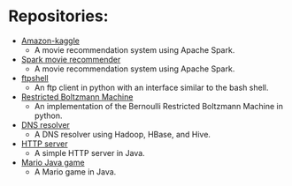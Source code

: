 # Repositories:
* [Amazon-kaggle](https://github.com/amirnasri/amirnasri.github.io/blob/master/amazon-kaggle.html)
  * A movie recommendation system using Apache Spark.
* [Spark movie recommender](https://github.com/amirnasri/Spark_movie_recommender)
  * A movie recommendation system using Apache Spark.
* [ftpshell](https://github.com/amirnasri/ftpshell)
  * An ftp client in python with an interface similar to the bash shell.
* [Restricted Boltzmann Machine](https://github.com/amirnasri/Restricted_Boltzmann_Machine)
  * An implementation of the Bernoulli Restricted Boltzmann Machine in python.
* [DNS resolver](https://github.com/amirnasri/HBase_DNS_resolver)
  * A DNS resolver using Hadoop, HBase, and Hive.
* [HTTP server](https://github.com/amirnasri/Java_HTTP_server)
  * A simple HTTP server in Java.
* [Mario Java game](https://github.com/amirnasri/Java_game)
  * A Mario game in Java.





